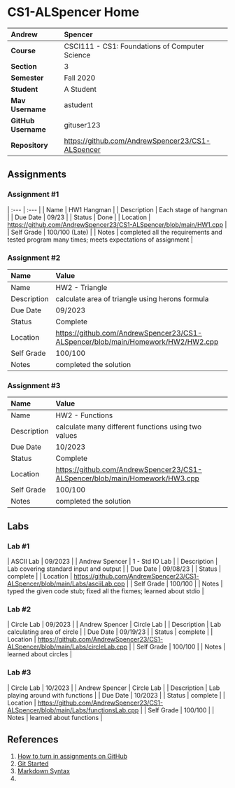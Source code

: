 # CS1-ALSpencer Home

| Andrew | Spencer |
|:---|:---|
| **Course** | CSCI111 - CS1: Foundations of Computer Science |
| **Section** | 3 |
| **Semester** | Fall 2020 |
| **Student** | A Student |
| **Mav Username**            | astudent |
| **GitHub Username**         | gituser123 |
| **Repository**          | https://github.com/AndrewSpencer23/CS1-ALSpencer |

## Assignments

### Assignment #1


| :--- | :--- |
| Name | HW1 Hangman |
| Description | Each stage of hangman |
| Due Date | 09/23 |
| Status | Done |
| Location | https://github.com/AndrewSpencer23/CS1-ALSpencer/blob/main/HW1.cpp |
| Self Grade | 100/100 (Late) |
| Notes | completed all the requirements and tested program many times; meets expectations of assignment |

### Assignment #2

| Name | Value |
| :--- | :--- |
| Name | HW2 - Triangle |
| Description | calculate area of triangle using herons formula |
| Due Date | 09/2023 |
| Status | Complete |
| Location | https://github.com/AndrewSpencer23/CS1-ALSpencer/blob/main/Homework/HW2/HW2.cpp |
| Self Grade | 100/100 |
| Notes | completed the solution |


### Assignment #3

| Name | Value |
| :--- | :--- |
| Name | HW2 - Functions |
| Description | calculate many different functions using two values |
| Due Date | 10/2023 |
| Status | Complete |
| Location | https://github.com/AndrewSpencer23/CS1-ALSpencer/blob/main/Homework/HW3.cpp |
| Self Grade | 100/100 |
| Notes | completed the solution |



## Labs

### Lab #1

| ASCII Lab | 09/2023 |
| Andrew Spencer | 1 - Std IO Lab |
| Description | Lab covering standard input and output |
| Due Date | 09/08/23 |
| Status | complete |
| Location | https://github.com/AndrewSpencer23/CS1-ALSpencer/blob/main/Labs/asciiLab.cpp |
| Self Grade | 100/100 |
| Notes | typed the given code stub; fixed all the fixmes; learned about stdio |

### Lab #2

| Circle Lab | 09/2023 |
| Andrew Spencer | Circle Lab |
| Description | Lab calculating area of circle |
| Due Date | 09/19/23 |
| Status | complete |
| Location | https://github.com/AndrewSpencer23/CS1-ALSpencer/blob/main/Labs/circleLab.cpp |
| Self Grade | 100/100 |
| Notes | learned about circles |

### Lab #3

| Circle Lab | 10/2023 |
| Andrew Spencer | Circle Lab |
| Description | Lab playing around with functions |
| Due Date | 10/2023 |
| Status | complete |
| Location | https://github.com/AndrewSpencer23/CS1-ALSpencer/blob/main/Labs/functionsLab.cpp |
| Self Grade | 100/100 |
| Notes | learned about functions |


## References

1. [How to turn in assignments on GitHub](https://docs.google.com/document/d/16mixtVA-dePbWidBzI3JXNW4kFhRyT7XsJgL6GtGvGA/edit?usp=sharing)
2. [Git Started](https://docs.google.com/document/d/1M0YeBfFPy5YPpfX7312R9-IldjagimvEma_YhgeLPcw/edit#heading=h.ssqvh5gmotj4)
3. [Markdown Syntax](https://github.com/adam-p/markdown-here/wiki/Markdown-Cheatsheet)
4. 
